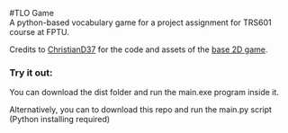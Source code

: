 # TLO Game<br/>
A python-based vocabulary game for a project assignment for TRS601 course at FPTU.<br/>

Credits to [ChristianD37](https://github.com/ChristianD37) for the code and assets of the [base 2D game](https://github.com/ChristianD37/YoutubeTutorials/tree/master/Game%20States).<br/>

### Try it out:<br/>
You can download the dist folder and run the main.exe program inside it.<br/>

Alternatively, you can to download this repo and run the main.py script (Python installing required)<br/>
